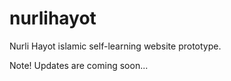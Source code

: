 # nurlihayot
Nurli Hayot islamic self-learning website prototype.


Note! Updates are coming soon...